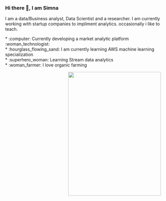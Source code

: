 ### Hi there 👋, I am Simna 
I am a data/Business analyst, Data Scientist and a researcher. 
I am currently working with startup companies to impliment analytics. 
occasionally i like to teach. 

<!--
**simnarassak/SimnaRassak** is a ✨ _special_ ✨ repository because its `README.md` (this file) appears on your GitHub profile.


-->
<p align="left">
           * :computer: Currently developing a market analytic platform :woman_technologist:<br/>
           * :hourglass_flowing_sand: I am currently learning AWS machine learning specialization<br/>
           * :superhero_woman: Learning Stream data analytics<br/>
           * :woman_farmer: I love organic farming<br/>
  </p>
<p align="right">
          <img width="300" height="400" src="https://github.com/simnarassak/SimnaRassak/blob/master/SimnaRassak.png">
</p>
  
       
  

